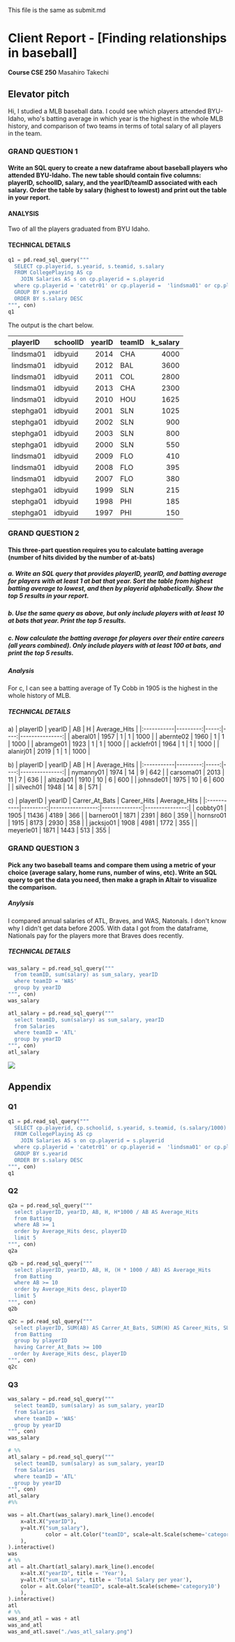 
This file is the same as submit.md
# Client Report - [Finding relationships in baseball]
__Course CSE 250__
Masahiro Takechi

## Elevator pitch

Hi, I studied a MLB baseball data. I could see which players attended BYU-Idaho, who's batting average in which year is the highest in the whole MLB history, and comparison of two teams in terms of total salary of all players in the team. 

### GRAND QUESTION 1
#### Write an SQL query to create a new dataframe about baseball players who attended BYU-Idaho. The new table should contain five columns: playerID, schoolID, salary, and the yearID/teamID associated with each salary. Order the table by salary (highest to lowest) and print out the table in your report.

#### ANALYSIS
Two of all the players graduated from BYU Idaho.

#### TECHNICAL DETAILS

```python 
q1 = pd.read_sql_query("""
  SELECT cp.playerid, s.yearid, s.teamid, s.salary
  FROM CollegePlaying AS cp
    JOIN Salaries AS s on cp.playerid = s.playerid
  where cp.playerid = 'catetr01' or cp.playerid =  'lindsma01' or cp.playerid = 'stephga01'
  GROUP BY s.yearid
  ORDER BY s.salary DESC
""", con)
q1
```

The output is the chart below. 

| playerID   | schoolID   |   yearID | teamID   |   k_salary |
|:-----------|:-----------|---------:|:---------|-----------:|
| lindsma01  | idbyuid    |     2014 | CHA      |       4000 |
| lindsma01  | idbyuid    |     2012 | BAL      |       3600 |
| lindsma01  | idbyuid    |     2011 | COL      |       2800 |
| lindsma01  | idbyuid    |     2013 | CHA      |       2300 |
| lindsma01  | idbyuid    |     2010 | HOU      |       1625 |
| stephga01  | idbyuid    |     2001 | SLN      |       1025 |
| stephga01  | idbyuid    |     2002 | SLN      |        900 |
| stephga01  | idbyuid    |     2003 | SLN      |        800 |
| stephga01  | idbyuid    |     2000 | SLN      |        550 |
| lindsma01  | idbyuid    |     2009 | FLO      |        410 |
| lindsma01  | idbyuid    |     2008 | FLO      |        395 |
| lindsma01  | idbyuid    |     2007 | FLO      |        380 |
| stephga01  | idbyuid    |     1999 | SLN      |        215 |
| stephga01  | idbyuid    |     1998 | PHI      |        185 |
| stephga01  | idbyuid    |     1997 | PHI      |        150 |

### GRAND QUESTION 2
#### This three-part question requires you to calculate batting average (number of hits divided by the number of at-bats)
##### a. Write an SQL query that provides playerID, yearID, and batting average for players with at least 1 at bat that year. Sort the table from highest batting average to lowest, and then by playerid alphabetically. Show the top 5 results in your report.
##### b. Use the same query as above, but only include players with at least 10 at bats that year. Print the top 5 results.
##### c. Now calculate the batting average for players over their entire careers (all years combined). Only include players with at least 100 at bats, and print the top 5 results.

##### Analysis
For c, I can see a batting average of Ty Cobb in 1905 is the highest in the whole history of MLB. 

##### TECHNICAL DETAILS
a)
| playerID   |   yearID |   AB |   H |   Average_Hits |
|:-----------|---------:|-----:|----:|---------------:|
| aberal01   |     1957 |    1 |   1 |           1000 |
| abernte02  |     1960 |    1 |   1 |           1000 |
| abramge01  |     1923 |    1 |   1 |           1000 |
| acklefr01  |     1964 |    1 |   1 |           1000 |
| alanirj01  |     2019 |    1 |   1 |           1000 |

b) 
| playerID   |   yearID |   AB |   H |   Average_Hits |
|:-----------|---------:|-----:|----:|---------------:|
| nymanny01  |     1974 |   14 |   9 |            642 |
| carsoma01  |     2013 |   11 |   7 |            636 |
| altizda01  |     1910 |   10 |   6 |            600 |
| johnsde01  |     1975 |   10 |   6 |            600 |
| silvech01  |     1948 |   14 |   8 |            571 |

c)
| playerID   |   yearID |   Carrer_At_Bats |   Career_Hits |   Average_Hits |
|:-----------|---------:|-----------------:|--------------:|---------------:|
| cobbty01   |     1905 |            11436 |          4189 |            366 |
| barnero01  |     1871 |             2391 |           860 |            359 |
| hornsro01  |     1915 |             8173 |          2930 |            358 |
| jacksjo01  |     1908 |             4981 |          1772 |            355 |
| meyerle01  |     1871 |             1443 |           513 |            355 |



### GRAND QUESTION 3
#### Pick any two baseball teams and compare them using a metric of your choice (average salary, home runs, number of wins, etc). Write an SQL query to get the data you need, then make a graph in Altair to visualize the comparison.

##### Anylysis
I compared annual salaries of ATL, Braves, and WAS, Natonals. I don't know why I didn't get data before 2005. With data I got from the dataframe, Nationals pay for the players more that Braves does recently. 


##### TECHNICAL DETAILS

```python 
was_salary = pd.read_sql_query("""
  from teamID, sum(salary) as sum_salary, yearID
  where teamID = 'WAS'
  group by yearID
""", con)
was_salary

atl_salary = pd.read_sql_query("""
  select teamID, sum(salary) as sum_salary, yearID
  from Salaries
  where teamID = 'ATL'
  group by yearID
""", con)
atl_salary

```
![](./was_atl_salary.png)


## Appendix 


### Q1
``` python
q1 = pd.read_sql_query("""
  SELECT cp.playerid, cp.schoolid, s.yearid, s.teamid, (s.salary/1000) AS k_salary
  FROM CollegePlaying AS cp
    JOIN Salaries AS s on cp.playerid = s.playerid
  where cp.playerid = 'catetr01' or cp.playerid =  'lindsma01' or cp.playerid = 'stephga01'
  GROUP BY s.yearid
  ORDER BY s.salary DESC
""", con)
q1
```

### Q2
```python
q2a = pd.read_sql_query("""
  select playerID, yearID, AB, H, H*1000 / AB AS Average_Hits
  from Batting
  where AB >= 1
  order by Average_Hits desc, playerID 
  limit 5
""", con)
q2a

q2b = pd.read_sql_query("""
  select playerID, yearID, AB, H, (H * 1000 / AB) AS Average_Hits
  from Batting
  where AB >= 10
  order by Average_Hits desc, playerID 
  limit 5
""", con)
q2b

q2c = pd.read_sql_query("""
  select playerID, SUM(AB) AS Carrer_At_Bats, SUM(H) AS Career_Hits, SUM(H)*1000 / SUM(AB) AS Average_Hits
  from Batting
  group by playerID
  having Carrer_At_Bats >= 100
  order by Average_Hits desc, playerID 
""", con)
q2c
```

### Q3
```python
was_salary = pd.read_sql_query("""
  select teamID, sum(salary) as sum_salary, yearID
  from Salaries
  where teamID = 'WAS'
  group by yearID
""", con)
was_salary

# %%
atl_salary = pd.read_sql_query("""
  select teamID, sum(salary) as sum_salary, yearID
  from Salaries
  where teamID = 'ATL'
  group by yearID
""", con)
atl_salary
#%%

was = alt.Chart(was_salary).mark_line().encode(
    x=alt.X("yearID"),
    y=alt.Y("sum_salary"),
            color = alt.Color("teamID", scale=alt.Scale(scheme='category10')
    ),
).interactive()
was
# %%
atl = alt.Chart(atl_salary).mark_line().encode(
    x=alt.X("yearID", title = 'Year'),
    y=alt.Y("sum_salary", title = 'Total Salary per year'),
    color = alt.Color("teamID", scale=alt.Scale(scheme='category10')
    ),
).interactive()
atl
# %%
was_and_atl = was + atl
was_and_atl
was_and_atl.save("./was_atl_salary.png")
```




